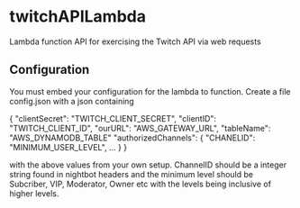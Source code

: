 # twitchAPILambda
Lambda function API for exercising the Twitch API via web requests

## Configuration

You must embed your configuration for the lambda to function.  Create a file config.json with a json containing

{
	"clientSecret": "TWITCH_CLIENT_SECRET",
	"clientID": "TWITCH_CLIENT_ID",
	"ourURL": "AWS_GATEWAY_URL",
	"tableName": "AWS_DYNAMODB_TABLE"
	"authorizedChannels": {
		"CHANELID": "MINIMUM_USER_LEVEL",
		... 
	}
}

with the above values from your own setup.  ChannelID should be a integer string found in nightbot headers and the minimum level
should be Subcriber, VIP, Moderator, Owner etc with the levels being inclusive of higher levels.
